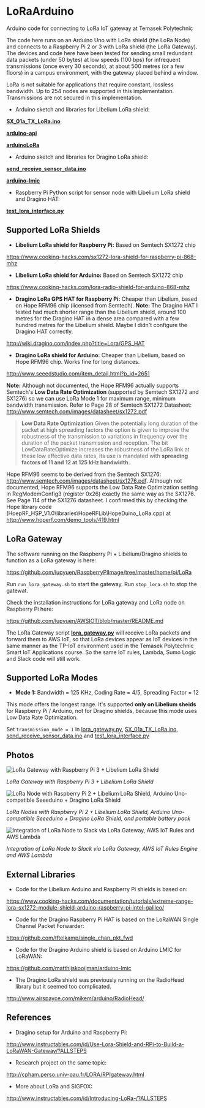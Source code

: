 # LoRaArduino
Arduino code for connecting to LoRa IoT gateway at Temasek Polytechnic 

The code here runs on an Arduino Uno with LoRa shield (the LoRa Node) and connects to a Raspberry Pi 2 or 3 with LoRa shield (the LoRa Gateway). The devices and code here have been tested for sending small redundant data packets (under 50 bytes) at low speeds (100 bps) for infrequent transmissions (once every 30 seconds), at about 500 metres (or a few floors) in a campus environment, with the gateway placed behind a window.  

LoRa is not suitable for applications that require constant, lossless bandwidth.  Up to 254 nodes are supported in this implementation.  Transmissions are not secured in this implementation.

- Arduino sketch and libraries for Libelium LoRa shield:

**[SX_01a_TX_LoRa.ino](https://github.com/lupyuen/LoRaArduino/blob/master/SX_01a_TX_LoRa/SX_01a_TX_LoRa.ino)**

**[arduino-api](https://github.com/lupyuen/LoRaArduino/tree/master/libraries/arduino-api)**

**[arduinoLoRa](https://github.com/lupyuen/LoRaArduino/tree/master/libraries/arduinoLoRa)**


- Arduino sketch and libraries for Dragino LoRa shield:

**[send_receive_sensor_data.ino](https://github.com/lupyuen/LoRaArduino/blob/master/send_receive_sensor_data/send_receive_sensor_data.ino)**

**[arduino-lmic](https://github.com/lupyuen/LoRaArduino/tree/master/libraries/arduino-lmic)**


- Raspberry Pi Python script for sensor node with Libelium LoRa shield and Dragino HAT:

**[test_lora_interface.py](https://github.com/lupyuen/RaspberryPiImage/blob/master/home/pi/LoRa/test_lora_interface.py)**


## Supported LoRa Shields

- **Libelium LoRa shield for Raspberry Pi:** Based on Semtech SX1272 chip

https://www.cooking-hacks.com/sx1272-lora-shield-for-raspberry-pi-868-mhz

- **Libelium LoRa shield for Arduino:** Based on Semtech SX1272 chip

https://www.cooking-hacks.com/lora-radio-shield-for-arduino-868-mhz

- **Dragino LoRa GPS HAT for Raspberry Pi:** Cheaper than Libelium, based on Hope RFM96 chip (licensed from Semtech). **Note:** The Dragino HAT I tested had much shorter range than the Libelium shield, around 100 metres for the Dragino HAT in a dense area compared with a few hundred metres for the Libelium shield. Maybe I didn't configure the Dragino HAT correctly.

http://wiki.dragino.com/index.php?title=Lora/GPS_HAT

- **Dragino LoRa shield for Arduino:** Cheaper than Libelium, based on Hope RFM96 chip.  Works fine for long distances.

http://www.seeedstudio.com/item_detail.html?p_id=2651

**Note:** Although not documented, the Hope RFM96 actually supports Semtech's **Low Data Rate Optimization** (supported by Semtech SX1272 and SX1276) so we can use LoRa Mode 1 for maximum range, minimum bandwidth transmission.  Refer to Page 28 of Semtech SX1272 Datasheet: http://www.semtech.com/images/datasheet/sx1272.pdf

> **Low Data Rate Optimization**
> Given the potentially long duration of the packet at high spreading factors the option is given to improve the robustness of
> the transmission to variations in frequency over the duration of the packet transmission and reception. The bit
> LowDataRateOptimize increases the robustness of the LoRa link at these low effective data rates, its use is mandated with
> **spreading factors of 11 and 12 at 125 kHz bandwidth.**

Hope RFM96 seems to be derived from the Semtech SX1276: http://www.semtech.com/images/datasheet/sx1276.pdf.  Although not documented, Hope RFM96 supports the Low Data Rate Optimization setting in RegModemConfig3 (register 0x26) exactly the same way as the SX1276.  See Page 114 of the SX1276 datasheet.  I confirmed this by checking the Hope library code (HoepRF_HSP_V1.0\libraries\HopeRFLib\HopeDuino_LoRa.cpp) at http://www.hoperf.com/demo_tools/419.html


## LoRa Gateway

The software running on the Raspberry Pi + Libelium/Dragino shields to function as a LoRa gateway is here:

https://github.com/lupyuen/RaspberryPiImage/tree/master/home/pi/LoRa

Run `run_lora_gateway.sh` to start the gateway.  Run `stop_lora.sh` to stop the gatewat.
 
Check the installation instructions for LoRa gateway and LoRa node on Raspberry Pi here:

https://github.com/lupyuen/AWSIOT/blob/master/README.md
 
The LoRa Gateway script **[lora_gateway.py](https://github.com/lupyuen/RaspberryPiImage/blob/master/home/pi/LoRa/lora_gateway.py)**
 will receive LoRa packets and forward them to AWS IoT, so that LoRa devices appear as IoT devices in the same manner as the TP-IoT environment used in the Temasek Polytechnic Smart IoT Applications course. So the same IoT rules, Lambda, Sumo Logic and Slack code will still work.

## Supported LoRa Modes

- **Mode 1:** Bandwidth = 125 KHz, Coding Rate = 4/5, Spreading Factor = 12

This mode offers the longest range.  It's supported **only on Libelium sheids** for Raspberry Pi / Arduino, not for Dragino shields, because this mode uses Low Data Rate Optimization.

Set `transmission_mode = 1` in [lora_gateway.py](https://github.com/lupyuen/RaspberryPiImage/blob/master/home/pi/LoRa/lora_gateway.py),
[SX_01a_TX_LoRa.ino](https://github.com/lupyuen/LoRaArduino/blob/master/SX_01a_TX_LoRa/SX_01a_TX_LoRa.ino),
[send_receive_sensor_data.ino](https://github.com/lupyuen/LoRaArduino/blob/master/send_receive_sensor_data/send_receive_sensor_data.ino)
and [test_lora_interface.py](https://github.com/lupyuen/RaspberryPiImage/blob/master/home/pi/LoRa/test_lora_interface.py)

## Photos

![LoRa Gateway with Raspberry Pi 3 + Libelium LoRa Shield](https://github.com/lupyuen/LoRaArduino/blob/master/images/gateway.jpg)

_LoRa Gateway with Raspberry Pi 3 + Libelium LoRa Shield_


![LoRa Node with Raspberry Pi 2 + Libelium LoRa Shield, Arduino Uno-compatible Seeeduino + Dragino LoRa Shield](https://github.com/lupyuen/LoRaArduino/blob/master/images/nodes.jpg)

_LoRa Nodes with Raspberry Pi 2 + Libelium LoRa Shield, Arduino Uno-compatible Seeeduino + Dragino LoRa Shield, and portable battery pack_


![Integration of LoRa Node to Slack via LoRa Gateway, AWS IoT Rules and AWS Lambda](https://github.com/lupyuen/LoRaArduino/blob/master/images/slack.png)

_Integration of LoRa Node to Slack via LoRa Gateway, AWS IoT Rules Engine and AWS Lambda_

## External Libraries

- Code for the Libelium Arduino and Raspberry Pi shields is based on:

https://www.cooking-hacks.com/documentation/tutorials/extreme-range-lora-sx1272-module-shield-arduino-raspberry-pi-intel-galileo/ 

- Code for the Dragino Raspberry Pi HAT is based on the LoRaWAN Single Channel Packet Forwarder:

https://github.com/tftelkamp/single_chan_pkt_fwd

- Code for the Dragino Arduino shield is based on Arduino LMIC for LoRaWAN:

https://github.com/matthijskooijman/arduino-lmic

- The Dragino LoRa shield was previously running on the RadioHead library but it seemed too complicated.

http://www.airspayce.com/mikem/arduino/RadioHead/

## References

- Dragino setup for Arduino and Raspberry Pi:

http://www.instructables.com/id/Use-Lora-Shield-and-RPi-to-Build-a-LoRaWAN-Gateway/?ALLSTEPS

- Research project on the same topic:

http://cpham.perso.univ-pau.fr/LORA/RPIgateway.html

- More about LoRa and SIGFOX:

http://www.instructables.com/id/Introducing-LoRa-/?ALLSTEPS

